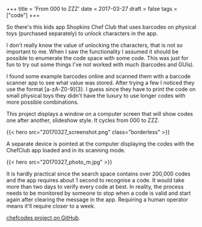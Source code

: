 +++
title = 'From 000 to ZZZ'
date = 2017-03-27
draft = false
tags = ["code"]
+++

So there's this kids app Shopkins Chef Club that uses barcodes on physical toys (purchased separately) to unlock characters in the app.

I don't really know the value of unlocking the characters, that is not so important to me. 
When I saw the functionality I assumed it should be possible to enumerate the code space with some code.
This was just for fun to try out some things I've not worked with much (barcodes and GUIs).

I found some example barcodes online and scanned them with a barcode scanner app to see what value was stored. 
After trying a few I noticed they use the format [a-zA-Z0-9]{3}. 
I guess since they have to print the code on small physical toys 
they didn't have the luxury to use longer codes with more possible combinations.

This project displays a window on a computer screen that will show codes one after another, slideshow style. 
It cycles from 000 to ZZZ. 

{{< hero src="20170327_screenshot.png" class="borderless" >}}

A separate device is pointed at the computer displaying the codes with the ChefClub app loaded and in its scanning mode.

{{< hero src="20170327_photo_m.jpg" >}}

It is hardly practical since the search space contains over 200,000 codes and the app requires about 1 second to recognise a code. 
It would take more than two days to verify every code at best. 
In reality, the process needs to be monitored by someone to stop when a code is valid and start again after clearing the message in the app. 
Requiring a human operator means it'll require closer to a week.

[chefcodes project on GitHub](https://github.com/tobyoxborrow/chefcodes).

